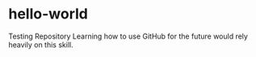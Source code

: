# hello-world
Testing Repository
Learning how to use GitHub for the future would rely heavily on this skill. 
